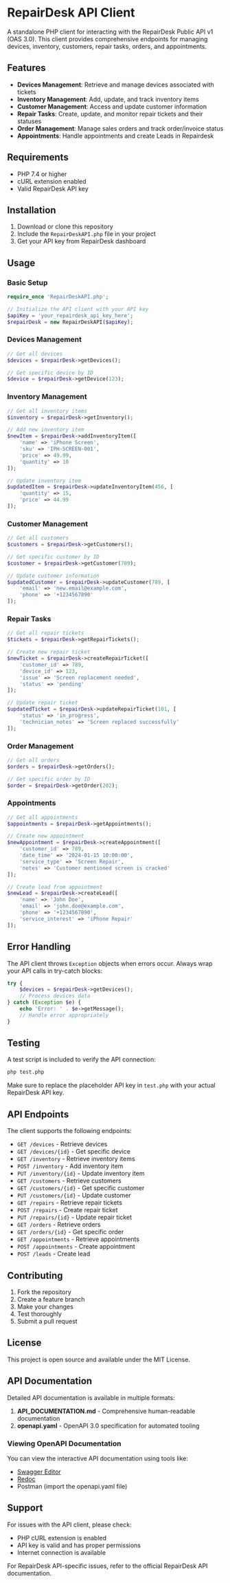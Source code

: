 # RepairDesk API Client

A standalone PHP client for interacting with the RepairDesk Public API v1 (OAS 3.0). This client provides comprehensive endpoints for managing devices, inventory, customers, repair tasks, orders, and appointments.

## Features

- **Devices Management**: Retrieve and manage devices associated with tickets
- **Inventory Management**: Add, update, and track inventory items
- **Customer Management**: Access and update customer information
- **Repair Tasks**: Create, update, and monitor repair tickets and their statuses
- **Order Management**: Manage sales orders and track order/invoice status
- **Appointments**: Handle appointments and create Leads in Repairdesk

## Requirements

- PHP 7.4 or higher
- cURL extension enabled
- Valid RepairDesk API key

## Installation

1. Download or clone this repository
2. Include the `RepairDeskAPI.php` file in your project
3. Get your API key from RepairDesk dashboard

## Usage

### Basic Setup

```php
require_once 'RepairDeskAPI.php';

// Initialize the API client with your API key
$apiKey = 'your_repairdesk_api_key_here';
$repairDesk = new RepairDeskAPI($apiKey);
```

### Devices Management

```php
// Get all devices
$devices = $repairDesk->getDevices();

// Get specific device by ID
$device = $repairDesk->getDevice(123);
```

### Inventory Management

```php
// Get all inventory items
$inventory = $repairDesk->getInventory();

// Add new inventory item
$newItem = $repairDesk->addInventoryItem([
    'name' => 'iPhone Screen',
    'sku' => 'IPH-SCREEN-001',
    'price' => 49.99,
    'quantity' => 10
]);

// Update inventory item
$updatedItem = $repairDesk->updateInventoryItem(456, [
    'quantity' => 15,
    'price' => 44.99
]);
```

### Customer Management

```php
// Get all customers
$customers = $repairDesk->getCustomers();

// Get specific customer by ID
$customer = $repairDesk->getCustomer(789);

// Update customer information
$updatedCustomer = $repairDesk->updateCustomer(789, [
    'email' => 'new.email@example.com',
    'phone' => '+1234567890'
]);
```

### Repair Tasks

```php
// Get all repair tickets
$tickets = $repairDesk->getRepairTickets();

// Create new repair ticket
$newTicket = $repairDesk->createRepairTicket([
    'customer_id' => 789,
    'device_id' => 123,
    'issue' => 'Screen replacement needed',
    'status' => 'pending'
]);

// Update repair ticket
$updatedTicket = $repairDesk->updateRepairTicket(101, [
    'status' => 'in_progress',
    'technician_notes' => 'Screen replaced successfully'
]);
```

### Order Management

```php
// Get all orders
$orders = $repairDesk->getOrders();

// Get specific order by ID
$order = $repairDesk->getOrder(202);
```

### Appointments

```php
// Get all appointments
$appointments = $repairDesk->getAppointments();

// Create new appointment
$newAppointment = $repairDesk->createAppointment([
    'customer_id' => 789,
    'date_time' => '2024-01-15 10:00:00',
    'service_type' => 'Screen Repair',
    'notes' => 'Customer mentioned screen is cracked'
]);

// Create lead from appointment
$newLead = $repairDesk->createLead([
    'name' => 'John Doe',
    'email' => 'john.doe@example.com',
    'phone' => '+1234567890',
    'service_interest' => 'iPhone Repair'
]);
```

## Error Handling

The API client throws `Exception` objects when errors occur. Always wrap your API calls in try-catch blocks:

```php
try {
    $devices = $repairDesk->getDevices();
    // Process devices data
} catch (Exception $e) {
    echo 'Error: ' . $e->getMessage();
    // Handle error appropriately
}
```

## Testing

A test script is included to verify the API connection:

```bash
php test.php
```

Make sure to replace the placeholder API key in `test.php` with your actual RepairDesk API key.

## API Endpoints

The client supports the following endpoints:

- `GET /devices` - Retrieve devices
- `GET /devices/{id}` - Get specific device
- `GET /inventory` - Retrieve inventory items
- `POST /inventory` - Add inventory item
- `PUT /inventory/{id}` - Update inventory item
- `GET /customers` - Retrieve customers
- `GET /customers/{id}` - Get specific customer
- `PUT /customers/{id}` - Update customer
- `GET /repairs` - Retrieve repair tickets
- `POST /repairs` - Create repair ticket
- `PUT /repairs/{id}` - Update repair ticket
- `GET /orders` - Retrieve orders
- `GET /orders/{id}` - Get specific order
- `GET /appointments` - Retrieve appointments
- `POST /appointments` - Create appointment
- `POST /leads` - Create lead

## Contributing

1. Fork the repository
2. Create a feature branch
3. Make your changes
4. Test thoroughly
5. Submit a pull request

## License

This project is open source and available under the MIT License.

## API Documentation

Detailed API documentation is available in multiple formats:

1. **API_DOCUMENTATION.md** - Comprehensive human-readable documentation
2. **openapi.yaml** - OpenAPI 3.0 specification for automated tooling

### Viewing OpenAPI Documentation

You can view the interactive API documentation using tools like:
- [Swagger Editor](https://editor.swagger.io/)
- [Redoc](https://redocly.github.io/redoc/)
- Postman (import the openapi.yaml file)

## Support

For issues with the API client, please check:
- PHP cURL extension is enabled
- API key is valid and has proper permissions
- Internet connection is available

For RepairDesk API-specific issues, refer to the official RepairDesk API documentation.
